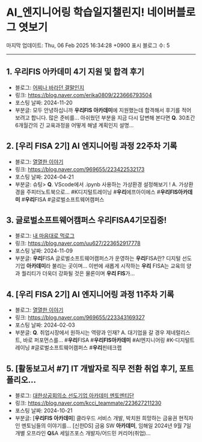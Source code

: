 # AI_엔지니어링 학습일지챌린지! 네이버블로그 엿보기

마지막 업데이트: Thu, 06 Feb 2025 16:34:28 +0900
표시 블로그 수: 5

---

## 1. <b>우리FIS 아카데미</b> 4기 지원 및 합격 후기
- 블로그: [어찌나 바라던 결말인지](blog.naver.com/erika0809)
- 링크: https://blog.naver.com/erika0809/223666793504
- 포스팅 날짜: 2024-11-20
- 부분글: 모두 안녕하십니까 <b>우리FIS 아카데미</b>에 지원했는데 합격해서 후기를 적어보려고 합니다. 많은 준비를... 아쉬웠던 부분을 지금 다시 답변해 본다면 <b>Q</b>. 30초간 6개월간의 긴 교육과정을 어떻게 해낼 계획인지 설명... 

## 2. [<b>우리</b> FISA 2기] AI 엔지니어링 과정 22주차 기록
- 블로그: [열열한 이야기](blog.naver.com/969655)
- 링크: https://blog.naver.com/969655/223422532173
- 포스팅 날짜: 2024-04-21
- 부분글: 슈팅&gt; <b>Q</b>. VScode에서 .ipynb 사용하는 가상환경 설정해보기 ! A. 가상환경을 주피터노트북으로... #K디지털트레이닝 #<b>우리</b>에프아이에스 #<b>우리FIS아카데미</b> #<b>우리</b>FISA #글로벌소프트웨어캠퍼스

## 3. 글로벌소프트웨어캠퍼스 <b>우리</b>FISA4기모집중!
- 블로그: [내 마음대로 먹로그](blog.naver.com/uu627)
- 링크: https://blog.naver.com/uu627/223652917778
- 포스팅 날짜: 2024-11-09
- 부분글: <b>우리</b>FISA 글로벌소프트웨어캠퍼스가 운영하는 <b>우리</b>FISA란? 디지털 선도기업 <b>아카데미</b>라 불리는 곳이며... 이번에 새롭게 시작하는 <b>우리</b> FISA는 교육의 양과 퀄리티가 더욱더 강화될 것은 물론이며 <b>우리 FIS</b>가... 

## 4. [<b>우리</b> FISA 2기] AI 엔지니어링 과정 11주차 기록
- 블로그: [열열한 이야기](blog.naver.com/969655)
- 링크: https://blog.naver.com/969655/223343169327
- 포스팅 날짜: 2024-02-03
- 부분글: <b>Q</b>. 취업시장에서 원하시는 역량과 인재? A. 대기업을 갈 경우 제네럴리스트, 바로 퍼포먼스를... #<b>우리</b>FISA #<b>우리FIS아카데미</b> #AI엔지니어링 #K-디지털트레이닝 #글로벌소프트웨어캠퍼스 #<b>우리</b>핀테크랩

## 5. [활동보고서 #7] IT 개발자로 직무 전환 취업 후기, 포트폴리오... 
- 블로그: [대한상공회의소 선도기업 아카데미 멘토멘티단](blog.naver.com/kcci_teammate)
- 링크: https://blog.naver.com/kcci_teammate/223627211230
- 포스팅 날짜: 2024-10-21
- 부분글: [<b>우리FIS 아카데미</b>] 클라우드 서비스 개발, 박치원 희망하는 금융권 현직자인 멘토님들의 이야기를... [신한DS] 금융 SW <b>아카데미</b>, 임해일  2024년 9월 7일 개별 오프라인 <b>Q</b>&amp;A  세일즈포스 개발자/어드민 커리어(취업)... 

